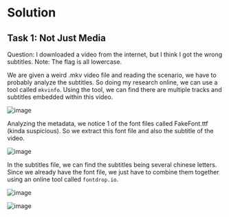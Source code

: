 # Solution
## Task 1: Not Just Media
Question: I downloaded a video from the internet, but I think I got the wrong subtitles. Note: The flag is all lowercase.

We are given a weird .mkv video file and reading the scenario, we have to probably analyze the subtitles. So doing my research online, we can use a tool called `mkvinfo`. Using the tool, we can find there are multiple tracks and subtitles embedded within this video.

![image](https://github.com/warlocksmurf/ctftime-writeups/assets/121353711/73facf85-395c-4be4-bafa-d7344fc85824)

Analyzing the metadata, we notice 1 of the font files called FakeFont.ttf (kinda suspicious). So we extract this font file and also the subtitle of the video.

![image](https://github.com/warlocksmurf/ctftime-writeups/assets/121353711/6d7bad50-4c28-41d4-b3a6-a28e041b226a)

In the subtitles file, we can find the subtitles being several chinese letters. Since we already have the font file, we just have to combine them together using an online tool called `fontdrop.io`.

![image](https://github.com/warlocksmurf/ctftime-writeups/assets/121353711/97222741-0790-40ca-ab72-29fdc153e6fc)

![image](https://github.com/warlocksmurf/ctftime-writeups/assets/121353711/edc43207-90cc-4854-9dd1-cb907a6e2b3f)
